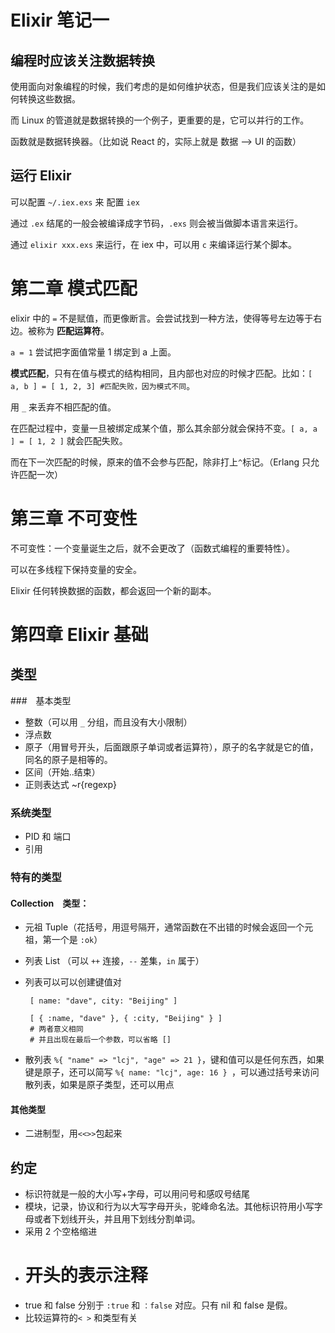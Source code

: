 # Elixir 笔记一

## 编程时应该关注数据转换

使用面向对象编程的时候，我们考虑的是如何维护状态，但是我们应该关注的是如何转换这些数据。

而 Linux 的管道就是数据转换的一个例子，更重要的是，它可以并行的工作。

函数就是数据转换器。（比如说 React 的，实际上就是 数据 --&gt; UI 的函数）

## 运行 Elixir

可以配置 `~/.iex.exs` 来 配置 `iex`

通过 `.ex` 结尾的一般会被编译成字节码，`.exs` 则会被当做脚本语言来运行。

通过 `elixir xxx.exs` 来运行，在 iex 中，可以用 `c` 来编译运行某个脚本。

# 第二章 模式匹配

elixir 中的 `=` 不是赋值，而更像断言。会尝试找到一种方法，使得等号左边等于右边。被称为 **匹配运算符**。

`a = 1` 尝试把字面值常量 1 绑定到 a 上面。

**模式匹配**，只有在值与模式的结构相同，且内部也对应的时候才匹配。比如：`[ a, b ] = [ 1, 2, 3] #匹配失败，因为模式不同`。

用 `_` 来丢弃不相匹配的值。

在匹配过程中，变量一旦被绑定成某个值，那么其余部分就会保持不变。`[ a, a ] = [ 1, 2 ]` 就会匹配失败。

而在下一次匹配的时候，原来的值不会参与匹配，除非打上`^`标记。（Erlang 只允许匹配一次）

# 第三章 不可变性

不可变性：一个变量诞生之后，就不会更改了（函数式编程的重要特性）。

可以在多线程下保持变量的安全。

Elixir 任何转换数据的函数，都会返回一个新的副本。

# 第四章 Elixir 基础

## 类型
###　基本类型

* 整数（可以用 `_` 分组，而且没有大小限制）
* 浮点数
* 原子（用冒号开头，后面跟原子单词或者运算符），原子的名字就是它的值，同名的原子是相等的。
* 区间（开始..结束）
* 正则表达式 ~r{regexp}

### 系统类型

* PID 和 端口
* 引用

### 特有的类型

#### Collection　类型：
* 元祖 Tuple（花括号，用逗号隔开，通常函数在不出错的时候会返回一个元祖，第一个是 `:ok`）
* 列表 List （可以 `++` 连接，`--` 差集，`in` 属于）
* 列表可以可以创建键值对

  ```
   [ name: "dave", city: "Beijing" ]

   [ { :name, "dave" }, { :city, "Beijing" } ]
   # 两者意义相同
   # 并且出现在最后一个参数，可以省略 []
  ```

* 散列表 `%{ "name" => "lcj", "age" => 21 }`，键和值可以是任何东西，如果键是原子，还可以简写 `%{ name: "lcj", age: 16 } `，可以通过括号来访问散列表，如果是原子类型，还可以用点

#### 其他类型
* 二进制型，用`<<>>`包起来

## 约定

- 标识符就是一般的大小写+字母，可以用问号和感叹号结尾
- 模块，记录，协议和行为以大写字母开头，驼峰命名法。其他标识符用小写字母或者下划线开头，并且用下划线分割单词。
- 采用 2 个空格缩进
- # 开头的表示注释
- true 和 false 分别于 `:true` 和 `：false` 对应。只有 nil 和 false 是假。
- 比较运算符的`< >` 和类型有关